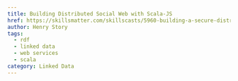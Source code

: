 ```yaml
---
title: Building Distributed Social Web with Scala-JS
href: https://skillsmatter.com/skillscasts/5960-building-a-secure-distributed-social-web-using-scala-scala-js
author: Henry Story
tags:
  - rdf
  - linked data
  - web services
  - scala
category: Linked Data
---
```

